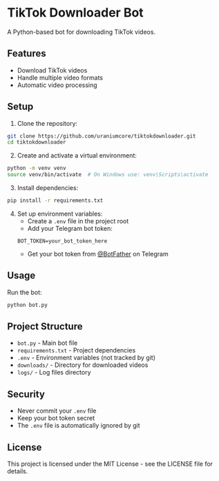 # TikTok Downloader Bot

A Python-based bot for downloading TikTok videos.

## Features

- Download TikTok videos
- Handle multiple video formats
- Automatic video processing

## Setup

1. Clone the repository:
```bash
git clone https://github.com/uraniumcore/tiktokdownloader.git
cd tiktokdownloader
```

2. Create and activate a virtual environment:
```bash
python -m venv venv
source venv/bin/activate  # On Windows use: venv\Scripts\activate
```

3. Install dependencies:
```bash
pip install -r requirements.txt
```

4. Set up environment variables:
   - Create a `.env` file in the project root
   - Add your Telegram bot token:
   ```
   BOT_TOKEN=your_bot_token_here
   ```
   - Get your bot token from [@BotFather](https://t.me/BotFather) on Telegram

## Usage

Run the bot:
```bash
python bot.py
```

## Project Structure

- `bot.py` - Main bot file
- `requirements.txt` - Project dependencies
- `.env` - Environment variables (not tracked by git)
- `downloads/` - Directory for downloaded videos
- `logs/` - Log files directory

## Security

- Never commit your `.env` file
- Keep your bot token secret
- The `.env` file is automatically ignored by git

## License

This project is licensed under the MIT License - see the LICENSE file for details. 